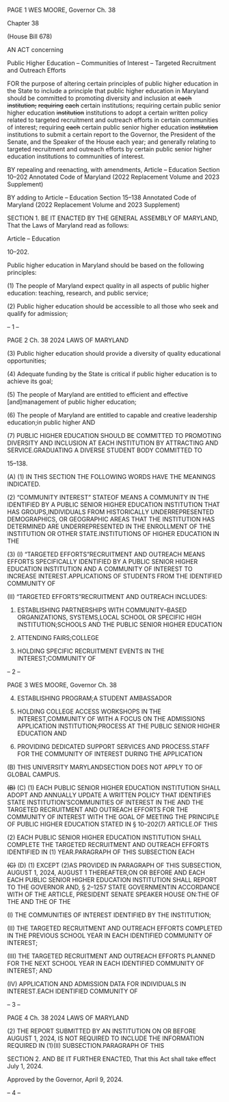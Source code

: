 PAGE 1
WES MOORE, Governor Ch. 38

Chapter 38

(House Bill 678)

AN ACT concerning

Public Higher Education – Communities of Interest – Targeted Recruitment and
Outreach Efforts

FOR the purpose of altering certain principles of public higher education in the State to
include a principle that public higher education in Maryland should be committed to
promoting diversity and inclusion at ~~each~~ ~~institution;~~ ~~requiring~~ ~~each~~ certain
institutions; requiring certain public senior higher education ~~institution~~ institutions
to adopt a certain written policy related to targeted recruitment and outreach efforts
in certain communities of interest; requiring ~~each~~ certain public senior higher
education ~~institution~~ institutions to submit a certain report to the Governor, the
President of the Senate, and the Speaker of the House each year; and generally
relating to targeted recruitment and outreach efforts by certain public senior higher
education institutions to communities of interest.

BY repealing and reenacting, with amendments,
Article – Education
Section 10–202
Annotated Code of Maryland
(2022 Replacement Volume and 2023 Supplement)

BY adding to
Article – Education
Section 15–138
Annotated Code of Maryland
(2022 Replacement Volume and 2023 Supplement)

SECTION 1. BE IT ENACTED BY THE GENERAL ASSEMBLY OF MARYLAND,
That the Laws of Maryland read as follows:

Article – Education

10–202.

Public higher education in Maryland should be based on the following principles:

(1) The people of Maryland expect quality in all aspects of public higher
education: teaching, research, and public service;

(2) Public higher education should be accessible to all those who seek and
qualify for admission;

– 1 –

PAGE 2
Ch. 38 2024 LAWS OF MARYLAND

(3) Public higher education should provide a diversity of quality
educational opportunities;

(4) Adequate funding by the State is critical if public higher education is to
achieve its goal;

(5) The people of Maryland are entitled to efficient and effective
[and]management of public higher education;

(6) The people of Maryland are entitled to capable and creative leadership
education;in public higher AND

(7) PUBLIC HIGHER EDUCATION SHOULD BE COMMITTED TO
PROMOTING DIVERSITY AND INCLUSION AT EACH INSTITUTION BY ATTRACTING AND
SERVICE.GRADUATING A DIVERSE STUDENT BODY COMMITTED TO

15–138.

(A) (1) IN THIS SECTION THE FOLLOWING WORDS HAVE THE MEANINGS
INDICATED.

(2) “COMMUNITY INTEREST” STATEOF MEANS A COMMUNITY IN THE
IDENTIFIED BY A PUBLIC SENIOR HIGHER EDUCATION INSTITUTION THAT HAS
GROUPS,INDIVIDUALS FROM HISTORICALLY UNDERREPRESENTED
DEMOGRAPHICS, OR GEOGRAPHIC AREAS THAT THE INSTITUTION HAS DETERMINED
ARE UNDERREPRESENTED IN THE ENROLLMENT OF THE INSTITUTION OR OTHER
STATE.INSTITUTIONS OF HIGHER EDUCATION IN THE

(3) (I) “TARGETED EFFORTS”RECRUITMENT AND OUTREACH
MEANS EFFORTS SPECIFICALLY IDENTIFIED BY A PUBLIC SENIOR HIGHER
EDUCATION INSTITUTION AND A COMMUNITY OF INTEREST TO INCREASE
INTEREST.APPLICATIONS OF STUDENTS FROM THE IDENTIFIED COMMUNITY OF

(II) “TARGETED EFFORTS”RECRUITMENT AND OUTREACH
INCLUDES:

1. ESTABLISHING PARTNERSHIPS WITH
COMMUNITY–BASED ORGANIZATIONS, SYSTEMS,LOCAL SCHOOL OR SPECIFIC HIGH
INSTITUTION;SCHOOLS AND THE PUBLIC SENIOR HIGHER EDUCATION

2. ATTENDING FAIRS;COLLEGE

3. HOLDING SPECIFIC RECRUITMENT EVENTS IN THE
INTEREST;COMMUNITY OF

– 2 –

PAGE 3
WES MOORE, Governor Ch. 38

4. ESTABLISHING PROGRAM;A STUDENT AMBASSADOR

5. HOLDING COLLEGE ACCESS WORKSHOPS IN THE
INTEREST,COMMUNITY OF WITH A FOCUS ON THE ADMISSIONS APPLICATION
INSTITUTION;PROCESS AT THE PUBLIC SENIOR HIGHER EDUCATION AND

6. PROVIDING DEDICATED SUPPORT SERVICES AND
PROCESS.STAFF FOR THE COMMUNITY OF INTEREST DURING THE APPLICATION

(B) THIS UNIVERSITY MARYLANDSECTION DOES NOT APPLY TO OF
GLOBAL CAMPUS.

~~(B)~~ (C) (1) EACH PUBLIC SENIOR HIGHER EDUCATION INSTITUTION
SHALL ADOPT AND ANNUALLY UPDATE A WRITTEN POLICY THAT IDENTIFIES
STATE INSTITUTION’SCOMMUNITIES OF INTEREST IN THE AND THE TARGETED
RECRUITMENT AND OUTREACH EFFORTS FOR THE COMMUNITY OF INTEREST WITH
THE GOAL OF MEETING THE PRINCIPLE OF PUBLIC HIGHER EDUCATION STATED IN
§ 10–202(7) ARTICLE.OF THIS

(2) EACH PUBLIC SENIOR HIGHER EDUCATION INSTITUTION SHALL
COMPLETE THE TARGETED RECRUITMENT AND OUTREACH EFFORTS IDENTIFIED IN
(1) YEAR.PARAGRAPH OF THIS SUBSECTION EACH

~~(C)~~ (D) (1) EXCEPT (2)AS PROVIDED IN PARAGRAPH OF THIS
SUBSECTION, AUGUST 1, 2024, AUGUST 1 THEREAFTER,ON OR BEFORE AND EACH
EACH PUBLIC SENIOR HIGHER EDUCATION INSTITUTION SHALL REPORT TO THE
GOVERNOR AND, § 2–1257 STATE GOVERNMENTIN ACCORDANCE WITH OF THE
ARTICLE, PRESIDENT SENATE SPEAKER HOUSE ON:THE OF THE AND THE OF THE

(I) THE COMMUNITIES OF INTEREST IDENTIFIED BY THE
INSTITUTION;

(II) THE TARGETED RECRUITMENT AND OUTREACH EFFORTS
COMPLETED IN THE PREVIOUS SCHOOL YEAR IN EACH IDENTIFIED COMMUNITY OF
INTEREST;

(III) THE TARGETED RECRUITMENT AND OUTREACH EFFORTS
PLANNED FOR THE NEXT SCHOOL YEAR IN EACH IDENTIFIED COMMUNITY OF
INTEREST; AND

(IV) APPLICATION AND ADMISSION DATA FOR INDIVIDUALS IN
INTEREST.EACH IDENTIFIED COMMUNITY OF

– 3 –

PAGE 4
Ch. 38 2024 LAWS OF MARYLAND

(2) THE REPORT SUBMITTED BY AN INSTITUTION ON OR BEFORE
AUGUST 1, 2024, IS NOT REQUIRED TO INCLUDE THE INFORMATION REQUIRED IN
(1)(II) SUBSECTION.PARAGRAPH OF THIS

SECTION 2. AND BE IT FURTHER ENACTED, That this Act shall take effect July
1, 2024.

Approved by the Governor, April 9, 2024.

– 4 –